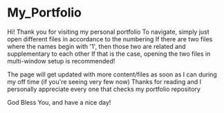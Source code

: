 # My_Portfolio
Hi! Thank you for visiting my personal portfolio
To navigate, simply just open different files in accordance to the numbering
If there are two files where the names begin with '1', then those two are related and supplementary to each other
If that is the case, opening the two files in multi-window setup is recommended!

The page will get updated with more content/files as soon as I can during my off time (if you're seeing very few now)
Thanks for reading and I personally appreciate every one that checks my portfolio repository

God Bless You, and have a nice day!
